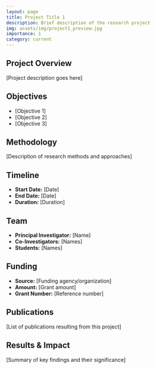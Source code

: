 ```yaml
---
layout: page
title: Project Title 1
description: Brief description of the research project
img: assets/img/project1_preview.jpg
importance: 1
category: current
---
```


## Project Overview

[Project description goes here]

## Objectives

- [Objective 1]
- [Objective 2]
- [Objective 3]

## Methodology

[Description of research methods and approaches]

## Timeline

- **Start Date:** [Date]
- **End Date:** [Date]
- **Duration:** [Duration]

## Team

- **Principal Investigator:** [Name]
- **Co-Investigators:** [Names]
- **Students:** [Names]

## Funding

- **Source:** [Funding agency/organization]
- **Amount:** [Grant amount]
- **Grant Number:** [Reference number]

## Publications

[List of publications resulting from this project]

## Results & Impact

[Summary of key findings and their significance]
